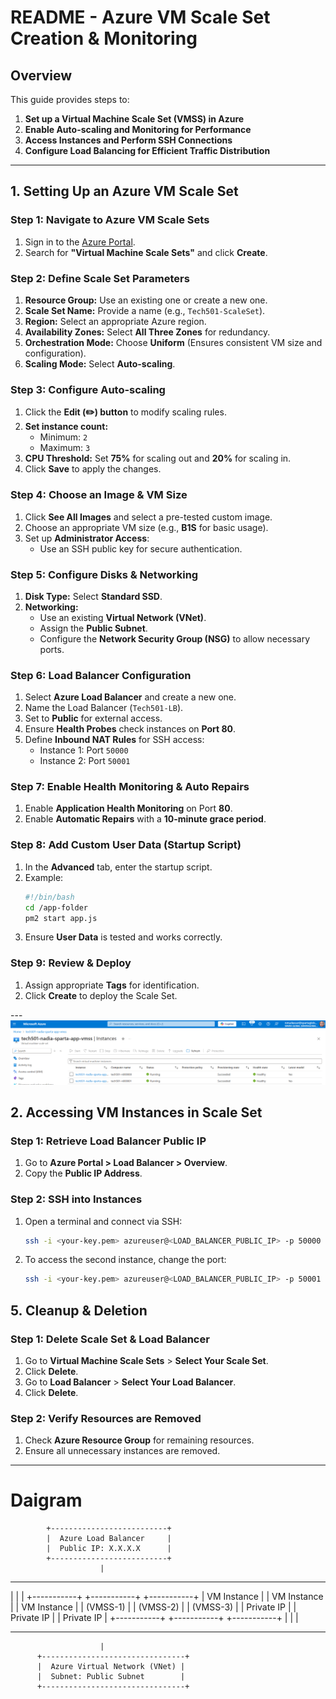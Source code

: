 # README - Azure VM Scale Set Creation & Monitoring

## **Overview**

This guide provides steps to:

1. **Set up a Virtual Machine Scale Set (VMSS) in Azure**
2. **Enable Auto-scaling and Monitoring for Performance**
3. **Access Instances and Perform SSH Connections**
4. **Configure Load Balancing for Efficient Traffic Distribution**

---

## **1. Setting Up an Azure VM Scale Set**

### **Step 1: Navigate to Azure VM Scale Sets**

1. Sign in to the [Azure Portal](https://portal.azure.com).
2. Search for **"Virtual Machine Scale Sets"** and click **Create**.

### **Step 2: Define Scale Set Parameters**

1. **Resource Group:** Use an existing one or create a new one.
2. **Scale Set Name:** Provide a name (e.g., `Tech501-ScaleSet`).
3. **Region:** Select an appropriate Azure region.
4. **Availability Zones:** Select **All Three Zones** for redundancy.
5. **Orchestration Mode:** Choose **Uniform** (Ensures consistent VM size and configuration).
6. **Scaling Mode:** Select **Auto-scaling**.

### **Step 3: Configure Auto-scaling**

1. Click the **Edit (✏️) button** to modify scaling rules.
2. **Set instance count:**
   - Minimum: `2`
   - Maximum: `3`
3. **CPU Threshold:** Set **75%** for scaling out and **20%** for scaling in.
4. Click **Save** to apply the changes.

### **Step 4: Choose an Image & VM Size**

1. Click **See All Images** and select a pre-tested custom image.
2. Choose an appropriate VM size (e.g., **B1S** for basic usage).
3. Set up **Administrator Access**:
   - Use an SSH public key for secure authentication.

### **Step 5: Configure Disks & Networking**

1. **Disk Type:** Select **Standard SSD**.
2. **Networking:**
   - Use an existing **Virtual Network (VNet)**.
   - Assign the **Public Subnet**.
   - Configure the **Network Security Group (NSG)** to allow necessary ports.

### **Step 6: Load Balancer Configuration**

1. Select **Azure Load Balancer** and create a new one.
2. Name the Load Balancer (`Tech501-LB`).
3. Set to **Public** for external access.
4. Ensure **Health Probes** check instances on **Port 80**.
5. Define **Inbound NAT Rules** for SSH access:
   - Instance 1: Port `50000`
   - Instance 2: Port `50001`

### **Step 7: Enable Health Monitoring & Auto Repairs**

1. Enable **Application Health Monitoring** on Port **80**.
2. Enable **Automatic Repairs** with a **10-minute grace period**.

### **Step 8: Add Custom User Data (Startup Script)**

1. In the **Advanced** tab, enter the startup script.
2. Example:
   ```bash
   #!/bin/bash
   cd /app-folder
   pm2 start app.js
   ```
3. Ensure **User Data** is tested and works correctly.

### **Step 9: Review & Deploy**

1. Assign appropriate **Tags** for identification.
2. Click **Create** to deploy the Scale Set.

---![VM scale sets](image.png)

## **2. Accessing VM Instances in Scale Set**

### **Step 1: Retrieve Load Balancer Public IP**

1. Go to **Azure Portal > Load Balancer > Overview**.
2. Copy the **Public IP Address**.

### **Step 2: SSH into Instances**

1. Open a terminal and connect via SSH:
   ```bash
   ssh -i <your-key.pem> azureuser@<LOAD_BALANCER_PUBLIC_IP> -p 50000
   ```
2. To access the second instance, change the port:

   ```bash
   ssh -i <your-key.pem> azureuser@<LOAD_BALANCER_PUBLIC_IP> -p 50001

   ```

## **5. Cleanup & Deletion**

### **Step 1: Delete Scale Set & Load Balancer**

1. Go to **Virtual Machine Scale Sets** > **Select Your Scale Set**.
2. Click **Delete**.
3. Go to **Load Balancer** > **Select Your Load Balancer**.
4. Click **Delete**.

### **Step 2: Verify Resources are Removed**

1. Check **Azure Resource Group** for remaining resources.
2. Ensure all unnecessary instances are removed.

---

# Daigram

            +--------------------------+
            |  Azure Load Balancer     |
            |  Public IP: X.X.X.X      |
            +--------------------------+
                        |

---

| | |
+-----------+    +-----------+ +-----------+
| VM Instance | | VM Instance | | VM Instance |
| (VMSS-1) | |  (VMSS-2) | | (VMSS-3) |
| Private IP | | Private IP | | Private IP |
+-----------+ +-----------+ +-----------+
| | |

---

                        |
          +--------------------------------+
          |  Azure Virtual Network (VNet) |
          |  Subnet: Public Subnet        |
          +--------------------------------+

